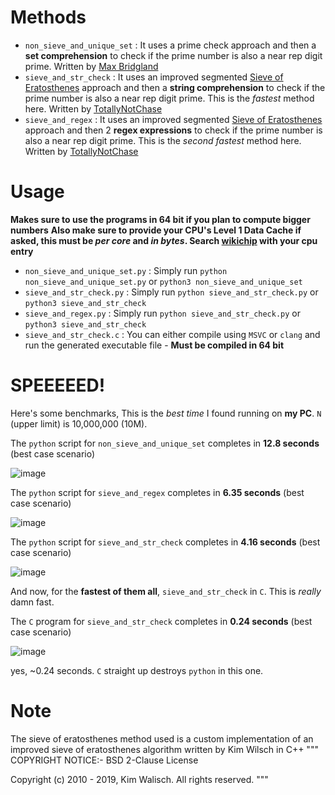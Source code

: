 # Methods
* `non_sieve_and_unique_set` : It uses a prime check approach and then a **set comprehension** to check if the prime number is also a near rep digit prime. Written by [Max Bridgland](https://github.com/M4cs)
* `sieve_and_str_check` : It uses an improved segmented [Sieve of Eratosthenes](https://en.wikipedia.org/wiki/Sieve_of_Eratosthenes) approach and then a **string comprehension** to check if the prime number is also a near rep digit prime. This is the *fastest* method here. Written by [TotallyNotChase](https://github.com/TotallyNotChase)
* `sieve_and_regex` : It uses an improved segmented [Sieve of Eratosthenes](https://en.wikipedia.org/wiki/Sieve_of_Eratosthenes) approach and then 2 **regex expressions** to check if the prime number is also a near rep digit prime. This is the *second fastest* method here. Written by [TotallyNotChase](https://github.com/TotallyNotChase)

# Usage
**Makes sure to use the programs in 64 bit if you plan to compute bigger numbers**
**Also make sure to provide your CPU's Level 1 Data Cache if asked, this must be *per core* and *in bytes*. Search [wikichip](https://en.wikichip.org/wiki/WikiChip) with your cpu entry**

* `non_sieve_and_unique_set.py` : Simply run `python non_sieve_and_unique_set.py` or `python3 non_sieve_and_unique_set`
* `sieve_and_str_check.py` : Simply run `python sieve_and_str_check.py` or `python3 sieve_and_str_check`
* `sieve_and_regex.py` : Simply run `python sieve_and_str_check.py` or `python3 sieve_and_str_check`
* `sieve_and_str_check.c` : You can either compile using `MSVC` or `clang` and run the generated executable file - **Must be compiled in 64 bit**

# SPEEEEED!

Here's some benchmarks, This is the *best time* I found running on **my PC**. `N` (upper limit) is 10,000,000 (10M).

The `python` script for `non_sieve_and_unique_set` completes in **12.8 seconds** (best case scenario)

![image](https://user-images.githubusercontent.com/44284917/73342220-1e618a00-42a4-11ea-8662-8d839e3689c4.png)

The `python` script for `sieve_and_regex` completes in **6.35 seconds** (best case scenario)

![image](https://user-images.githubusercontent.com/44284917/73750540-62acc880-4783-11ea-83a8-ceab78bb0285.png)

The `python` script for `sieve_and_str_check` completes in **4.16 seconds** (best case scenario)

![image](https://user-images.githubusercontent.com/44284917/73750632-84a64b00-4783-11ea-9365-0270834dbbf5.png)

And now, for the **fastest of them all**, `sieve_and_str_check` in `C`. This is *really* damn fast.

The `C` program for `sieve_and_str_check` completes in **0.24 seconds** (best case scenario)

![image](https://user-images.githubusercontent.com/44284917/73750505-4d379e80-4783-11ea-877b-392356750595.png)

yes, ~0.24 seconds. `C` straight up destroys `python` in this one.

# Note

The sieve of eratosthenes method used is a custom implementation of an
improved sieve of eratosthenes algorithm written by Kim Wilsch in C++
"""
 COPYRIGHT NOTICE:-
 BSD 2-Clause License

 Copyright (c) 2010 - 2019, Kim Walisch.
 All rights reserved.
"""
